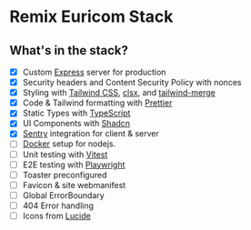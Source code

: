 # Remix Euricom Stack

## What's in the stack?

- [x] Custom [Express](https://expressjs.com/) server for production
- [x] Security headers and Content Security Policy with nonces
- [x] Styling with [Tailwind CSS](https://tailwindcss.com/), [clsx](https://www.npmjs.com/package/clsx), and
      [tailwind-merge](https://www.npmjs.com/package/tailwind-merge)
- [x] Code & Tailwind formatting with [Prettier](https://prettier.io/)
- [x] Static Types with [TypeScript](https://typescriptlang.org/)
- [x] UI Components with [Shadcn](https://ui.shadcn.com/)
- [x] [Sentry](https://sentry.io/) integration for client & server
- [ ] [Docker](https://docs.docker.com/engine/install) setup for nodejs.
- [ ] Unit testing with [Vitest](https://vitest.dev/)
- [ ] E2E testing with [Playwright](https://playwright.dev/)
- [ ] Toaster preconfigured
- [ ] Favicon & site webmanifest
- [ ] Global ErrorBoundary
- [ ] 404 Error handling
- [ ] Icons from [Lucide](https://lucide.dev/icons/)
